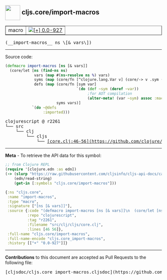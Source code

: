 ## <img width="48px" valign="middle" src="http://i.imgur.com/Hi20huC.png"> cljs.core/import-macros

 <table border="1">
<tr>

<td>macro</td>
<td><a href="https://github.com/cljsinfo/cljs-api-docs/tree/0.0-927"><img valign="middle" alt="[+] 0.0-927" src="https://img.shields.io/badge/+-0.0--927-lightgrey.svg"></a> </td>
</tr>
</table>

 <samp>
(__import-macros__ ns \[& vars\])<br>
</samp>

---





Source code:

```clj
(defmacro import-macros [ns [& vars]]
  (core/let [ns (find-ns ns)
             vars (map #(ns-resolve ns %) vars)
             syms (map (core/fn [^clojure.lang.Var v] (core/-> v .sym (with-meta {:macro true}))) vars)
             defs (map (core/fn [sym var]
                                `(do (def ~sym (deref ~var))
                                     ;for AOT compilation
                                     (alter-meta! (var ~sym) assoc :macro true)))
                       syms vars)]
            `(do ~@defs
                 :imported)))
```

 <pre>
clojurescript @ r2261
└── src
    └── clj
        └── cljs
            └── <ins>[core.clj:46-56](https://github.com/clojure/clojurescript/blob/r2261/src/clj/cljs/core.clj#L46-L56)</ins>
</pre>


---

__Meta__ - To retrieve the API data for this symbol:

```clj
;; from Clojure REPL
(require '[clojure.edn :as edn])
(-> (slurp "https://raw.githubusercontent.com/cljsinfo/cljs-api-docs/catalog/cljs-api.edn")
    (edn/read-string)
    (get-in [:symbols "cljs.core/import-macros"]))
```

```clj
{:ns "cljs.core",
 :name "import-macros",
 :type "macro",
 :signature ["[ns [& vars]]"],
 :source {:code "(defmacro import-macros [ns [& vars]]\n  (core/let [ns (find-ns ns)\n             vars (map #(ns-resolve ns %) vars)\n             syms (map (core/fn [^clojure.lang.Var v] (core/-> v .sym (with-meta {:macro true}))) vars)\n             defs (map (core/fn [sym var]\n                                `(do (def ~sym (deref ~var))\n                                     ;for AOT compilation\n                                     (alter-meta! (var ~sym) assoc :macro true)))\n                       syms vars)]\n            `(do ~@defs\n                 :imported)))",
          :repo "clojurescript",
          :tag "r2261",
          :filename "src/clj/cljs/core.clj",
          :lines [46 56]},
 :full-name "cljs.core/import-macros",
 :full-name-encode "cljs.core_import-macros",
 :history [["+" "0.0-927"]]}

```

---

__Contributions__ to this document are accepted as Pull Requests to the following file:

 <pre>
[cljsdoc/cljs.core_import-macros.cljsdoc](https://github.com/cljsinfo/cljs-api-docs/blob/master/cljsdoc/cljs.core_import-macros.cljsdoc)
</pre>

